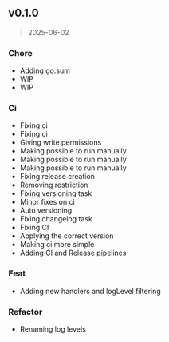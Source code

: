 
<a name="v0.1.0"></a>
## v0.1.0

> 2025-06-02

### Chore

* Adding go.sum
* WIP
* WIP

### Ci

* Fixing ci
* Fixing ci
* Giving write permissions
* Making possible to run manually
* Making possible to run manually
* Making possible to run manually
* Fixing release creation
* Removing restriction
* Fixing versioning task
* Minor fixes on ci
* Auto versioning
* Fixing changelog task
* Fixing CI
* Applying the correct version
* Making ci more simple
* Adding CI and Release pipelines

### Feat

* Adding new handlers and logLevel filtering

### Refactor

* Renaming log levels

